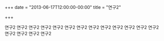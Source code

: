 +++
date = "2013-06-17T12:00:00-00:00"
title = "연구2"

+++

연구2 연구2 연구2 연구2 연구2 연구2 연구2 연구2 연구2 연구2 연구2 연구2 연구2 연구2 연구2 연구2 연구2 